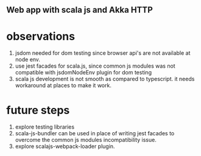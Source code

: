 ## Web app with scala js and Akka HTTP


# observations
1. jsdom needed for dom testing since browser api's are not available at node env.
2. use jest facades for scala.js, since common js modules was not compatible with jsdomNodeEnv plugin for dom testing
3. scala js development is not smooth as compared to typescript. it needs workaround at places to make it work.

# future steps
1. explore testing libraries
2. scala-js-bundler can be used in place of writing jest facades to overcome the common js modules incompatibility issue.
3. explore scalajs-webpack-loader plugin.
